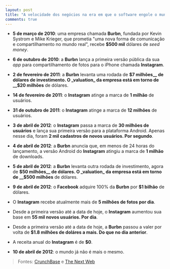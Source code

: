 ```yaml
---
layout: post
title: "A velocidade dos negócios na era em que o software engole o mundo"
comments: true
---
```


* __5 de março de 2010__: uma empresa chamada __Burbn__, fundada por Kevin Systrom e Mike Krieger, que prometia "uma nova forma de comunicação e compartilhamento no mundo real", recebe __$500 mil__ dólares de _seed money_.

* __6 de outubro de 2010__: a __Burbn__ lança a primeira versão pública da sua _app_ para compartilhamento de fotos para o iPhone chamada __Instagram__.

* __2 de fevereiro de 2011__: a __Burbn__ levanta uma rodada de __$7 milhões__ de dólares de investimento. O _valuation_ da empresa está em torno de __$20 milhões__ de dólares.

* __14 de fevereiro de 2011__: o __Instagram__ atinge a marca de __1 milhão__ de usuários.

* __31 de outubro de 2011__: o __Instagram__ atinge a marca de __12 milhões__ de usuários.

* __3 de abril de 2012__: o __Instagram__ passa a marca de __30 milhões de usuários__ e lança sua primeira versão para a plataforma Android. Apenas nesse dia, foram __2 mil cadastros de novos usuários. Por segundo__.

* __4 de abril de 2012__: a __Burbn__ anuncia que, em menos de 24 horas do lançamento, a versão Android do __Instagram__ atingiu a marca de __1 milhão__ de downloads.

* __5 de abril de 2012__: a __Burbn__ levanta outra rodada de investimento, agora de __$50 milhões__ de dólares. O _valuation_ da empresa está em torno de __$500 milhões__ de dólares.

* __9 de abril de 2012__: o __Facebook__ adquire 100% da __Burbn__ por __$1 bilhão__ de dólares.

* O __Instagram__ recebe atualmente mais de __5 milhões de fotos por dia__.

* Desde a primeira versão até a data de hoje, o __Instagram__ aumentou sua base em __55 mil novos usuários. Por dia__.

* Desde a primeira versão até a data de hoje, a __Burbn__ passou a valer por volta de __$1.8 milhões de doláres a mais. Do que no dia anterior__.

* A receita anual do __Instagram__ é de __$0__.

* __10 de abril de 2012__: o mundo já não é mais o mesmo.


>Fontes: [CrunchBase](http://www.crunchbase.com/company/instagram) e [The Next Web](http://thenextweb.com/mobile/2012/04/04/instagram-for-android-hits-1m-downloads-in-under-24-hours/)
